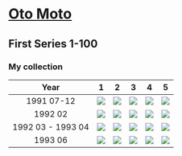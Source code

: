 # [Oto Moto](..)

## First Series 1-100

### My collection

|       Year        |                                                  1                                                   |                                                  2                                                   |                                                  3                                                   |                                                  4                                                   |                                                  5                                                   |
|:-----------------:|:----------------------------------------------------------------------------------------------------:|:----------------------------------------------------------------------------------------------------:|:----------------------------------------------------------------------------------------------------:|:----------------------------------------------------------------------------------------------------:|:----------------------------------------------------------------------------------------------------:|
|    1991 07-12     |        [<img src='thumbnails/outer/1991_07-12.1.0.png'>](thumbnails/outer/1991_07-12.1.0.png)        |        [<img src='thumbnails/outer/1991_07-12.2.0.png'>](thumbnails/outer/1991_07-12.2.0.png)        |        [<img src='thumbnails/outer/1991_07-12.3.0.png'>](thumbnails/outer/1991_07-12.3.0.png)        |        [<img src='thumbnails/outer/1991_07-12.4.0.png'>](thumbnails/outer/1991_07-12.4.0.png)        |        [<img src='thumbnails/outer/1991_07-12.5.0.png'>](thumbnails/outer/1991_07-12.5.0.png)        |
|      1992 02      |           [<img src='thumbnails/outer/1992_02.1.5.png'>](thumbnails/outer/1992_02.1.5.png)           |           [<img src='thumbnails/outer/1992_02.2.0.png'>](thumbnails/outer/1992_02.2.0.png)           |           [<img src='thumbnails/outer/1992_02.3.5.png'>](thumbnails/outer/1992_02.3.5.png)           |           [<img src='thumbnails/outer/1992_02.4.5.png'>](thumbnails/outer/1992_02.4.5.png)           |           [<img src='thumbnails/outer/1992_02.5.5.png'>](thumbnails/outer/1992_02.5.5.png)           |
| 1992 03 - 1993 04 | [<img src='thumbnails/outer/1992_03_-_1993_04.1.0.png'>](thumbnails/outer/1992_03_-_1993_04.1.0.png) | [<img src='thumbnails/outer/1992_03_-_1993_04.2.5.png'>](thumbnails/outer/1992_03_-_1993_04.2.5.png) | [<img src='thumbnails/outer/1992_03_-_1993_04.3.5.png'>](thumbnails/outer/1992_03_-_1993_04.3.5.png) | [<img src='thumbnails/outer/1992_03_-_1993_04.4.0.png'>](thumbnails/outer/1992_03_-_1993_04.4.0.png) | [<img src='thumbnails/outer/1992_03_-_1993_04.5.0.png'>](thumbnails/outer/1992_03_-_1993_04.5.0.png) |
|      1993 06      |           [<img src='thumbnails/outer/1993_06.1.5.png'>](thumbnails/outer/1993_06.1.5.png)           |           [<img src='thumbnails/outer/1993_06.2.0.png'>](thumbnails/outer/1993_06.2.0.png)           |           [<img src='thumbnails/outer/1993_06.3.5.png'>](thumbnails/outer/1993_06.3.5.png)           |           [<img src='thumbnails/outer/1993_06.4.5.png'>](thumbnails/outer/1993_06.4.5.png)           |           [<img src='thumbnails/outer/1993_06.5.0.png'>](thumbnails/outer/1993_06.5.0.png)           |

<span style="display: inline-block;">
	<a href='thumbnails/inner/1.5.png' title=''><img src='thumbnails/inner/1.5.png' alt=''></a>
</span>
<span style="display: inline-block;">
	<a href='thumbnails/inner/2.4.png' title=''><img src='thumbnails/inner/2.4.png' alt=''></a>
</span>
<span style="display: inline-block;">
	<a href='thumbnails/inner/3.5.png' title=''><img src='thumbnails/inner/3.5.png' alt=''></a>
</span>
<span style="display: inline-block;">
	<a href='thumbnails/inner/4.5.png' title=''><img src='thumbnails/inner/4.5.png' alt=''></a>
</span>
<span style="display: inline-block;">
	<a href='thumbnails/inner/5.5.png' title=''><img src='thumbnails/inner/5.5.png' alt=''></a>
</span>
<span style="display: inline-block;">
	<a href='thumbnails/inner/6.5.png' title=''><img src='thumbnails/inner/6.5.png' alt=''></a>
</span>
<span style="display: inline-block;">
	<a href='thumbnails/inner/7.5.png' title=''><img src='thumbnails/inner/7.5.png' alt=''></a>
</span>
<span style="display: inline-block;">
	<a href='thumbnails/inner/8.5.png' title=''><img src='thumbnails/inner/8.5.png' alt=''></a>
</span>
<span style="display: inline-block;">
	<a href='thumbnails/inner/9.5.png' title=''><img src='thumbnails/inner/9.5.png' alt=''></a>
</span>
<span style="display: inline-block;">
	<a href='thumbnails/inner/10.5.png' title=''><img src='thumbnails/inner/10.5.png' alt=''></a>
</span>
<span style="display: inline-block;">
	<a href='thumbnails/inner/11.5.png' title=''><img src='thumbnails/inner/11.5.png' alt=''></a>
</span>
<span style="display: inline-block;">
	<a href='thumbnails/inner/12.5.png' title=''><img src='thumbnails/inner/12.5.png' alt=''></a>
</span>
<span style="display: inline-block;">
	<a href='thumbnails/inner/13.5.png' title=''><img src='thumbnails/inner/13.5.png' alt=''></a>
</span>
<span style="display: inline-block;">
	<a href='thumbnails/inner/14.5.png' title=''><img src='thumbnails/inner/14.5.png' alt=''></a>
</span>
<span style="display: inline-block;">
	<a href='thumbnails/inner/15.4.png' title=''><img src='thumbnails/inner/15.4.png' alt=''></a>
</span>
<span style="display: inline-block;">
	<a href='thumbnails/inner/16.5.png' title=''><img src='thumbnails/inner/16.5.png' alt=''></a>
</span>
<span style="display: inline-block;">
	<a href='thumbnails/inner/17.5.png' title=''><img src='thumbnails/inner/17.5.png' alt=''></a>
</span>
<span style="display: inline-block;">
	<a href='thumbnails/inner/18.5.png' title=''><img src='thumbnails/inner/18.5.png' alt=''></a>
</span>
<span style="display: inline-block;">
	<a href='thumbnails/inner/19.5.png' title=''><img src='thumbnails/inner/19.5.png' alt=''></a>
</span>
<span style="display: inline-block;">
	<a href='thumbnails/inner/20.5.png' title=''><img src='thumbnails/inner/20.5.png' alt=''></a>
</span>
<span style="display: inline-block;">
	<a href='thumbnails/inner/21.5.png' title=''><img src='thumbnails/inner/21.5.png' alt=''></a>
</span>
<span style="display: inline-block;">
	<a href='thumbnails/inner/22.5.png' title=''><img src='thumbnails/inner/22.5.png' alt=''></a>
</span>
<span style="display: inline-block;">
	<a href='thumbnails/inner/23.4.png' title=''><img src='thumbnails/inner/23.4.png' alt=''></a>
</span>
<span style="display: inline-block;">
	<a href='thumbnails/inner/24.5.png' title=''><img src='thumbnails/inner/24.5.png' alt=''></a>
</span>
<span style="display: inline-block;">
	<a href='thumbnails/inner/25.5.png' title=''><img src='thumbnails/inner/25.5.png' alt=''></a>
</span>
<span style="display: inline-block;">
	<a href='thumbnails/inner/26.5.png' title=''><img src='thumbnails/inner/26.5.png' alt=''></a>
</span>
<span style="display: inline-block;">
	<a href='thumbnails/inner/27.5.png' title=''><img src='thumbnails/inner/27.5.png' alt=''></a>
</span>
<span style="display: inline-block;">
	<a href='thumbnails/inner/28.5.png' title=''><img src='thumbnails/inner/28.5.png' alt=''></a>
</span>
<span style="display: inline-block;">
	<a href='thumbnails/inner/29.4.png' title=''><img src='thumbnails/inner/29.4.png' alt=''></a>
</span>
<span style="display: inline-block;">
	<a href='thumbnails/inner/30.5.png' title=''><img src='thumbnails/inner/30.5.png' alt=''></a>
</span>
<span style="display: inline-block;">
	<a href='thumbnails/inner/31.5.png' title=''><img src='thumbnails/inner/31.5.png' alt=''></a>
</span>
<span style="display: inline-block;">
	<a href='thumbnails/inner/32.5.png' title=''><img src='thumbnails/inner/32.5.png' alt=''></a>
</span>
<span style="display: inline-block;">
	<a href='thumbnails/inner/33.4.png' title=''><img src='thumbnails/inner/33.4.png' alt=''></a>
</span>
<span style="display: inline-block;">
	<a href='thumbnails/inner/34.5.png' title=''><img src='thumbnails/inner/34.5.png' alt=''></a>
</span>
<span style="display: inline-block;">
	<a href='thumbnails/inner/35.5.png' title=''><img src='thumbnails/inner/35.5.png' alt=''></a>
</span>
<span style="display: inline-block;">
	<a href='thumbnails/inner/36.5.png' title=''><img src='thumbnails/inner/36.5.png' alt=''></a>
</span>
<span style="display: inline-block;">
	<a href='thumbnails/inner/37.5.png' title=''><img src='thumbnails/inner/37.5.png' alt=''></a>
</span>
<span style="display: inline-block;">
	<a href='thumbnails/inner/38.4.png' title=''><img src='thumbnails/inner/38.4.png' alt=''></a>
</span>
<span style="display: inline-block;">
	<a href='thumbnails/inner/39.4.png' title=''><img src='thumbnails/inner/39.4.png' alt=''></a>
</span>
<span style="display: inline-block;">
	<a href='thumbnails/inner/40.5.png' title=''><img src='thumbnails/inner/40.5.png' alt=''></a>
</span>
<span style="display: inline-block;">
	<a href='thumbnails/inner/41.5.png' title=''><img src='thumbnails/inner/41.5.png' alt=''></a>
</span>
<span style="display: inline-block;">
	<a href='thumbnails/inner/42.5.png' title=''><img src='thumbnails/inner/42.5.png' alt=''></a>
</span>
<span style="display: inline-block;">
	<a href='thumbnails/inner/43.5.png' title=''><img src='thumbnails/inner/43.5.png' alt=''></a>
</span>
<span style="display: inline-block;">
	<a href='thumbnails/inner/44.5.png' title=''><img src='thumbnails/inner/44.5.png' alt=''></a>
</span>
<span style="display: inline-block;">
	<a href='thumbnails/inner/45.4.png' title=''><img src='thumbnails/inner/45.4.png' alt=''></a>
</span>
<span style="display: inline-block;">
	<a href='thumbnails/inner/46.5.png' title=''><img src='thumbnails/inner/46.5.png' alt=''></a>
</span>
<span style="display: inline-block;">
	<a href='thumbnails/inner/47.5.png' title=''><img src='thumbnails/inner/47.5.png' alt=''></a>
</span>
<span style="display: inline-block;">
	<a href='thumbnails/inner/48.5.png' title=''><img src='thumbnails/inner/48.5.png' alt=''></a>
</span>
<span style="display: inline-block;">
	<a href='thumbnails/inner/49.5.png' title=''><img src='thumbnails/inner/49.5.png' alt=''></a>
</span>
<span style="display: inline-block;">
	<a href='thumbnails/inner/50.4.png' title=''><img src='thumbnails/inner/50.4.png' alt=''></a>
</span>
<span style="display: inline-block;">
	<a href='thumbnails/inner/51.5.png' title=''><img src='thumbnails/inner/51.5.png' alt=''></a>
</span>
<span style="display: inline-block;">
	<a href='thumbnails/inner/52.4.png' title=''><img src='thumbnails/inner/52.4.png' alt=''></a>
</span>
<span style="display: inline-block;">
	<a href='thumbnails/inner/53.5.png' title=''><img src='thumbnails/inner/53.5.png' alt=''></a>
</span>
<span style="display: inline-block;">
	<a href='thumbnails/inner/54.5.png' title=''><img src='thumbnails/inner/54.5.png' alt=''></a>
</span>
<span style="display: inline-block;">
	<a href='thumbnails/inner/55.5.png' title=''><img src='thumbnails/inner/55.5.png' alt=''></a>
</span>
<span style="display: inline-block;">
	<a href='thumbnails/inner/56.5.png' title=''><img src='thumbnails/inner/56.5.png' alt=''></a>
</span>
<span style="display: inline-block;">
	<a href='thumbnails/inner/57.5.png' title=''><img src='thumbnails/inner/57.5.png' alt=''></a>
</span>
<span style="display: inline-block;">
	<a href='thumbnails/inner/58.5.png' title=''><img src='thumbnails/inner/58.5.png' alt=''></a>
</span>
<span style="display: inline-block;">
	<a href='thumbnails/inner/59.5.png' title=''><img src='thumbnails/inner/59.5.png' alt=''></a>
</span>
<span style="display: inline-block;">
	<a href='thumbnails/inner/60.4.png' title=''><img src='thumbnails/inner/60.4.png' alt=''></a>
</span>
<span style="display: inline-block;">
	<a href='thumbnails/inner/61.5.png' title=''><img src='thumbnails/inner/61.5.png' alt=''></a>
</span>
<span style="display: inline-block;">
	<a href='thumbnails/inner/62.5.png' title=''><img src='thumbnails/inner/62.5.png' alt=''></a>
</span>
<span style="display: inline-block;">
	<a href='thumbnails/inner/63.5.png' title=''><img src='thumbnails/inner/63.5.png' alt=''></a>
</span>
<span style="display: inline-block;">
	<a href='thumbnails/inner/64.5.png' title=''><img src='thumbnails/inner/64.5.png' alt=''></a>
</span>
<span style="display: inline-block;">
	<a href='thumbnails/inner/65.5.png' title=''><img src='thumbnails/inner/65.5.png' alt=''></a>
</span>
<span style="display: inline-block;">
	<a href='thumbnails/inner/66.5.png' title=''><img src='thumbnails/inner/66.5.png' alt=''></a>
</span>
<span style="display: inline-block;">
	<a href='thumbnails/inner/67.5.png' title=''><img src='thumbnails/inner/67.5.png' alt=''></a>
</span>
<span style="display: inline-block;">
	<a href='thumbnails/inner/68.5.png' title=''><img src='thumbnails/inner/68.5.png' alt=''></a>
</span>
<span style="display: inline-block;">
	<a href='thumbnails/inner/69.5.png' title=''><img src='thumbnails/inner/69.5.png' alt=''></a>
</span>
<span style="display: inline-block;">
	<a href='thumbnails/inner/70.5.png' title=''><img src='thumbnails/inner/70.5.png' alt=''></a>
</span>
<span style="display: inline-block;">
	<a href='thumbnails/inner/71.5.png' title=''><img src='thumbnails/inner/71.5.png' alt=''></a>
</span>
<span style="display: inline-block;">
	<a href='thumbnails/inner/72.5.png' title=''><img src='thumbnails/inner/72.5.png' alt=''></a>
</span>
<span style="display: inline-block;">
	<a href='thumbnails/inner/73.5.png' title=''><img src='thumbnails/inner/73.5.png' alt=''></a>
</span>
<span style="display: inline-block;">
	<a href='thumbnails/inner/74.5.png' title=''><img src='thumbnails/inner/74.5.png' alt=''></a>
</span>
<span style="display: inline-block;">
	<a href='thumbnails/inner/75.5.png' title=''><img src='thumbnails/inner/75.5.png' alt=''></a>
</span>
<span style="display: inline-block;">
	<a href='thumbnails/inner/76.5.png' title=''><img src='thumbnails/inner/76.5.png' alt=''></a>
</span>
<span style="display: inline-block;">
	<a href='thumbnails/inner/77.5.png' title=''><img src='thumbnails/inner/77.5.png' alt=''></a>
</span>
<span style="display: inline-block;">
	<a href='thumbnails/inner/78.5.png' title=''><img src='thumbnails/inner/78.5.png' alt=''></a>
</span>
<span style="display: inline-block;">
	<a href='thumbnails/inner/79.5.png' title=''><img src='thumbnails/inner/79.5.png' alt=''></a>
</span>
<span style="display: inline-block;">
	<a href='thumbnails/inner/80.5.png' title=''><img src='thumbnails/inner/80.5.png' alt=''></a>
</span>
<span style="display: inline-block;">
	<a href='thumbnails/inner/81.5.png' title=''><img src='thumbnails/inner/81.5.png' alt=''></a>
</span>
<span style="display: inline-block;">
	<a href='thumbnails/inner/82.5.png' title=''><img src='thumbnails/inner/82.5.png' alt=''></a>
</span>
<span style="display: inline-block;">
	<a href='thumbnails/inner/83.5.png' title=''><img src='thumbnails/inner/83.5.png' alt=''></a>
</span>
<span style="display: inline-block;">
	<a href='thumbnails/inner/84.5.png' title=''><img src='thumbnails/inner/84.5.png' alt=''></a>
</span>
<span style="display: inline-block;">
	<a href='thumbnails/inner/85.4.png' title=''><img src='thumbnails/inner/85.4.png' alt=''></a>
</span>
<span style="display: inline-block;">
	<a href='thumbnails/inner/86.5.png' title=''><img src='thumbnails/inner/86.5.png' alt=''></a>
</span>
<span style="display: inline-block;">
	<a href='thumbnails/inner/87.5.png' title=''><img src='thumbnails/inner/87.5.png' alt=''></a>
</span>
<span style="display: inline-block;">
	<a href='thumbnails/inner/88.4.png' title=''><img src='thumbnails/inner/88.4.png' alt=''></a>
</span>
<span style="display: inline-block;">
	<a href='thumbnails/inner/89.5.png' title=''><img src='thumbnails/inner/89.5.png' alt=''></a>
</span>
<span style="display: inline-block;">
	<a href='thumbnails/inner/90.5.png' title=''><img src='thumbnails/inner/90.5.png' alt=''></a>
</span>
<span style="display: inline-block;">
	<a href='thumbnails/inner/91.5.png' title=''><img src='thumbnails/inner/91.5.png' alt=''></a>
</span>
<span style="display: inline-block;">
	<a href='thumbnails/inner/92.5.png' title=''><img src='thumbnails/inner/92.5.png' alt=''></a>
</span>
<span style="display: inline-block;">
	<a href='thumbnails/inner/93.5.png' title=''><img src='thumbnails/inner/93.5.png' alt=''></a>
</span>
<span style="display: inline-block;">
	<a href='thumbnails/inner/94.5.png' title=''><img src='thumbnails/inner/94.5.png' alt=''></a>
</span>
<span style="display: inline-block;">
	<a href='thumbnails/inner/95.5.png' title=''><img src='thumbnails/inner/95.5.png' alt=''></a>
</span>
<span style="display: inline-block;">
	<a href='thumbnails/inner/96.4.png' title=''><img src='thumbnails/inner/96.4.png' alt=''></a>
</span>
<span style="display: inline-block;">
	<a href='thumbnails/inner/97.5.png' title=''><img src='thumbnails/inner/97.5.png' alt=''></a>
</span>
<span style="display: inline-block;">
	<a href='thumbnails/inner/98.5.png' title=''><img src='thumbnails/inner/98.5.png' alt=''></a>
</span>
<span style="display: inline-block;">
	<a href='thumbnails/inner/99.5.png' title=''><img src='thumbnails/inner/99.5.png' alt=''></a>
</span>
<span style="display: inline-block;">
	<a href='thumbnails/inner/100.5.png' title=''><img src='thumbnails/inner/100.5.png' alt=''></a>
</span>

